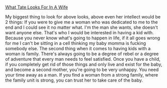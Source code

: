 [What Tate Looks For In A Wife](https://youtube.com/shorts/eqjb19B4QBA?feature=share)

My biggest thing to look for above looks, above even her intellect would be 2 things: If you were to give me a woman who was dedicated to me to the end and I could see it no matter what. I'm the man she wants, she doesn't want anyone else. That's who I would be interested in having a kid with. Because you never know what's going to happen in life, if it all goes wrong for me I can't be sitting in a cell thinking my baby momma is fucking somebody else. The second thing when it comes to having kids with a woman is family. There's always going to be a degree of rebel or a degree of adventure that every man needs to feel satisfied. Once you have a child, if you completely get rid of those things and only live and exist for the baby, and become a second mother, you're going to be very unhappy. You need your time away as a man. If you find a woman from a strong family, where the family unit is strong, you can trust her to take care of the baby.